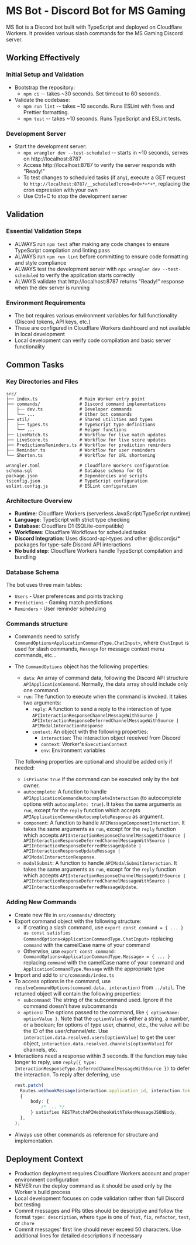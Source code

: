 # MS Bot - Discord Bot for MS Gaming

MS Bot is a Discord bot built with TypeScript and deployed on Cloudflare Workers. It provides various slash commands for the MS Gaming Discord server.

## Working Effectively

### Initial Setup and Validation

- Bootstrap the repository:
  - `npm ci` -- takes ~30 seconds. Set timeout to 60 seconds.
- Validate the codebase:
  - `npm run lint` -- takes ~10 seconds. Runs ESLint with fixes and Prettier formatting.
  - `npm test` -- takes ~10 seconds. Runs TypeScript and ESLint tests.

### Development Server

- Start the development server:
  - `npx wrangler dev --test-scheduled` -- starts in ~10 seconds, serves on http://localhost:8787
  - Access http://localhost:8787 to verify the server responds with "Ready!"
  - To test changes to scheduled tasks (if any), execute a GET request to `http://localhost:8787/__scheduled?cron=0+0+*+*+*`, replacing the cron expression with your own
  - Use Ctrl+C to stop the development server

## Validation

### Essential Validation Steps

- ALWAYS run `npm test` after making any code changes to ensure TypeScript compilation and linting pass
- ALWAYS run `npm run lint` before committing to ensure code formatting and style compliance
- ALWAYS test the development server with `npx wrangler dev --test-scheduled` to verify the application starts correctly
- ALWAYS validate that http://localhost:8787 returns "Ready!" response when the dev server is running

### Environment Requirements

- The bot requires various environment variables for full functionality (Discord tokens, API keys, etc.)
- These are configured in Cloudflare Workers dashboard and not available in local development
- Local development can verify code compilation and basic server functionality

## Common Tasks

### Key Directories and Files

```
src/
├── index.ts                # Main Worker entry point
├── commands/               # Discord command implementations
│   ├── dev.ts              # Developer commands
│   └── ...                 # Other bot commands
├── util/                   # Shared utilities and types
│   ├── types.ts            # TypeScript type definitions
│   └── ...                 # Helper functions
├── LiveMatch.ts            # Workflow for live match updates
├── LiveScore.ts            # Workflow for live score updates
├── PredictionsReminders.ts # Workflow for prediction reminders
├── Reminder.ts             # Workflow for user reminders
└── Shorten.ts              # Workflow for URL shortening

wrangler.toml               # Cloudflare Workers configuration
schema.sql                  # Database schema for D1
package.json                # Dependencies and scripts
tsconfig.json               # TypeScript configuration
eslint.config.js            # ESLint configuration
```

### Architecture Overview

- **Runtime**: Cloudflare Workers (serverless JavaScript/TypeScript runtime)
- **Language**: TypeScript with strict type checking
- **Database**: Cloudflare D1 (SQLite-compatible)
- **Workflows**: Cloudflare Workflows for scheduled tasks
- **Discord Integration**: Uses discord-api-types and other @discordjs/\* packages for type-safe Discord API interactions
- **No build step**: Cloudflare Workers handle TypeScript compilation and bundling

### Database Schema

The bot uses three main tables:

- `Users` - User preferences and points tracking
- `Predictions` - Gaming match predictions
- `Reminders` - User reminder scheduling

### Commands structure

- Commands need to satisfy `CommandOptions<ApplicationCommandType.ChatInput>`, where `ChatInput` is used for slash commands, `Message` for message context menu commands, etc...
- The `CommandOptions` object has the following properties:
  - `data`: An array of command data, following the Discord API structure `APIApplicationCommand`. Normally, the data array should include only one command.
  - `run`: The function to execute when the command is invoked. It takes two arguments:
    - `reply`: A function to send a reply to the interaction of type `APIInteractionResponseChannelMessageWithSource | APIInteractionResponseDeferredChannelMessageWithSource | APIModalInteractionResponse`
    - `context`: An object with the following properties:
      - `interaction`: The interaction object received from Discord
      - `context`: Worker's `ExecutionContext`
      - `env`: Environment variables

  The following properties are optional and should be added only if needed:
  - `isPrivate`: `true` if the command can be executed only by the bot owner.
  - `autocomplete`: A function to handle `APIApplicationCommandAutocompleteInteraction` (to autocomplete options with `autocomplete: true`). It takes the same arguments as `run`, except for the `reply` function which accepts `APIApplicationCommandAutocompleteResponse` as argument.
  - `component`: A function to handle `APIMessageComponentInteraction`. It takes the same arguments as `run`, except for the `reply` function which accepts `APIInteractionResponseChannelMessageWithSource | APIInteractionResponseDeferredChannelMessageWithSource | APIInteractionResponseDeferredMessageUpdate | APIInteractionResponseUpdateMessage | APIModalInteractionResponse`.
  - `modalSubmit`: A function to handle `APIModalSubmitInteraction`. It takes the same arguments as `run`, except for the `reply` function which accepts `APIInteractionResponseChannelMessageWithSource | APIInteractionResponseDeferredChannelMessageWithSource | APIInteractionResponseDeferredMessageUpdate`.

### Adding New Commands

- Create new file in `src/commands/` directory
- Export command object with the following structure:
  - If creating a slash command, use `export const command = { ... } as const satisfies CommandOptions<ApplicationCommandType.ChatInput>` replacing `command` with the camelCase name of your command
  - Otherwise, use `export const command: CommandOptions<ApplicationCommandType.Message> = { ... }` replacing `command` with the camelCase name of your command and `ApplicationCommandType.Message` with the appropriate type
- Import and add to `src/commands/index.ts`
- To access options in the command, use `resolveCommandOptions(command.data, interaction)` from `../util`. The returned object will contain the following properties:
  - `subcommand`: The string of the subcommand used. Ignore if the command doesn't have subcommands
  - `options`: The options passed to the command, like `{ optionName: optionValue }`. Note that the `optionValue` is either a string, a number, or a boolean; for options of type user, channel, etc., the value will be the ID of the user/channel/etc. Use `interaction.data.resolved.users[optionValue]` to get the user object, `interaction.data.resolved.channels[optionValue]` for channels, etc.
- Interactions need a response within 3 seconds. If the function may take longer to reply, use `reply({ type: InteractionResponseType.DeferredChannelMessageWithSource })` to defer the interaction. To reply after deferring, use
  ```ts
  rest.patch(
  	Routes.webhookMessage(interaction.application_id, interaction.token),
  	{
  		body: {
  			/* ... */
  		} satisfies RESTPatchAPIWebhookWithTokenMessageJSONBody,
  	},
  );
  ```
- Always use other commands as reference for structure and implementation.

## Deployment Context

- Production deployment requires Cloudflare Workers account and proper environment configuration
- NEVER run the deploy command as it should be used only by the Worker's build process
- Local development focuses on code validation rather than full Discord bot testing
- Commit messages and PRs titles should be descriptive and follow the format `type: description`, where `type` is one of `feat`, `fix`, `refactor`, `test`, or `chore`
- Commit messages' first line should never exceed 50 characters. Use additional lines for detailed descriptions if necessary
